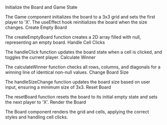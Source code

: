 Initialize the Board and Game State

The Game component initializes the board to a 3x3 grid and sets the first player to 'X'.
The useEffect hook reinitializes the board when the size changes.
Create Empty Board

The createEmptyBoard function creates a 2D array filled with null, representing an empty board.
Handle Cell Clicks

The handleClick function updates the board state when a cell is clicked, and toggles the current player.
Calculate Winner

The calculateWinner function checks all rows, columns, and diagonals for a winning line of identical non-null values.
Change Board Size

The handleSizeChange function updates the board size based on user input, ensuring a minimum size of 3x3.
Reset Board

The resetBoard function resets the board to its initial empty state and sets the next player to 'X'.
Render the Board

The Board component renders the grid and cells, applying the correct styles and handling cell clicks.
